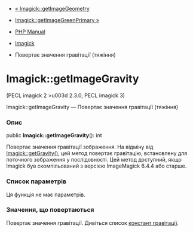 - [« Imagick::getImageGeometry](imagick.getimagegeometry.md)
- [Imagick::getImageGreenPrimary »](imagick.getimagegreenprimary.md)

- [PHP Manual](index.md)
- [Imagick](class.imagick.md)
- Повертає значення гравітації (тяжіння)

# Imagick::getImageGravity

(PECL imagick 2 \>u003d 2.3.0, PECL imagick 3)

Imagick::getImageGravity — Повертає значення гравітації (тяжіння)

### Опис

public **Imagick::getImageGravity**(): int

Повертає значення гравітації зображення. На відміну від
[Imagick::getGravity()](imagick.getgravity.md), цей метод повертає
гравітацію, встановлену для поточного зображення у послідовності.
Цей метод доступний, якщо Imagick був скомпільований з версією
ImageMagick 6.4.4 або старше.

### Список параметрів

Ця функція не має параметрів.

### Значення, що повертаються

Повертає значення гравітації. Дивіться список [констант
гравітації](imagick.constants.md#imagick.constants.gravity).
